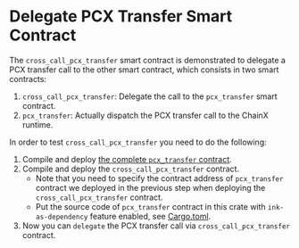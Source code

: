 # Delegate PCX Transfer Smart Contract

The `cross_call_pcx_transfer` smart contract is demonstrated to delegate a PCX transfer call to the other smart contract, which consists in two smart contracts:

1. `cross_call_pcx_transfer`: Delegate the call to the `pcx_transfer` smart contract.
2. `pcx_transfer`: Actually dispatch the PCX transfer call to the ChainX runtime.

In order to test `cross_call_pcx_transfer` you need to do the following:

1. Compile and deploy [the complete `pcx_transfer` contract](../pcx_transfer).
2. Compile and deploy the `cross_call_pcx_transfer` contract.
    - Note that you need to specify the contract address of `pcx_transfer` contract we deployed in the previous step when deploying the `cross_call_pcx_transfer` contract.
    - Put the source code of `pcx_transfer` contract in this crate with `ink-as-dependency` feature enabled, see [Cargo.toml](./Cargo.toml).
3. Now you can `delegate` the PCX transfer call via `cross_call_pcx_transfer` contract.
